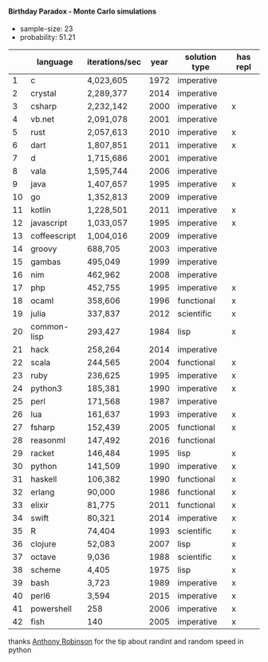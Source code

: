#### Birthday Paradox - Monte Carlo simulations

* sample-size: 23
* probability: 51.21

| | language | iterations/sec | year | solution type | has repl |
|--| -- | -- | -- | -- | -- |
1|c|4,023,605|1972|imperative|
2|crystal|2,289,377|2014|imperative|
3|csharp|2,232,142|2000|imperative|x
4|vb.net|2,091,078|2001|imperative|
5|rust|2,057,613|2010|imperative|x
6|dart|1,807,851|2011|imperative|x
7|d|1,715,686|2001|imperative|
8|vala|1,595,744|2006|imperative|
9|java|1,407,657|1995|imperative|x
10|go|1,352,813|2009|imperative|
11|kotlin|1,228,501|2011|imperative|x
12|javascript|1,033,057|1995|imperative|x
13|coffeescript|1,004,016|2009|imperative|
14|groovy|688,705|2003|imperative|
15|gambas|495,049|1999|imperative|
16|nim|462,962|2008|imperative|
17|php|452,755|1995|imperative|x
18|ocaml|358,606|1996|functional|x
19|julia|337,837|2012|scientific|x
20|common-lisp|293,427|1984|lisp|x
21|hack|258,264|2014|imperative|
22|scala|244,565|2004|functional|x
23|ruby|236,625|1995|imperative|x
24|python3|185,381|1990|imperative|x
25|perl|171,568|1987|imperative|
26|lua|161,637|1993|imperative|x
27|fsharp|152,439|2005|functional|x
28|reasonml|147,492|2016|functional|
29|racket|146,484|1995|lisp|x
30|python|141,509|1990|imperative|x
31|haskell|106,382|1990|functional|x
32|erlang|90,000|1986|functional|x
33|elixir|81,775|2011|functional|x
34|swift|80,321|2014|imperative|x
35|R|74,404|1993|scientific|x
36|clojure|52,083|2007|lisp|x
37|octave|9,036|1988|scientific|x
38|scheme|4,405|1975|lisp|x
39|bash|3,723|1989|imperative|x
40|perl6|3,594|2015|imperative|x
41|powershell|258|2006|imperative|x
42|fish|140|2005|imperative|x

thanks [Anthony Robinson](https://github.com/anthonycrobinson) for the tip about randint and random speed in python
